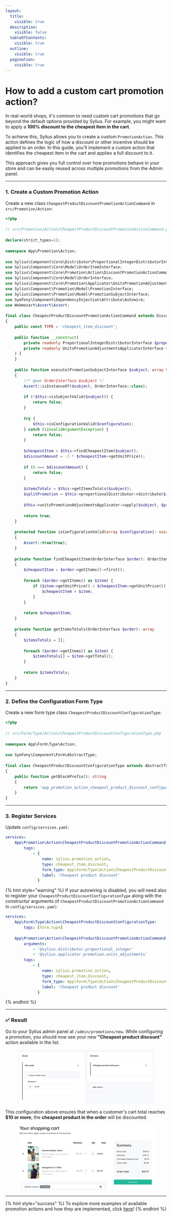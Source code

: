 ```yaml
---
layout:
  title:
    visible: true
  description:
    visible: false
  tableOfContents:
    visible: true
  outline:
    visible: true
  pagination:
    visible: true
---
```


# How to add a custom cart promotion action?

In real-world shops, it's common to need custom cart promotions that go beyond the default options provided by Sylius. For example, you might want to apply a **100% discount to the cheapest item in the cart**.

To achieve this, Sylius allows you to create a custom `PromotionAction`. This action defines the logic of how a discount or other incentive should be applied to an order. In this guide, you’ll implement a custom action that identifies the cheapest item in the cart and applies a full discount to it.

This approach gives you full control over how promotions behave in your store and can be easily reused across multiple promotions from the Admin panel.

***

### &#x20;1. Create a Custom Promotion Action

Create a new class `CheapestProductDiscountPromotionActionCommand` in `src/Promotion/Action`:

```php
<?php

// src/Promotion/Action/CheapestProductDiscountPromotionActionCommand.php

declare(strict_types=1);

namespace App\Promotion\Action;

use Sylius\Component\Core\Distributor\ProportionalIntegerDistributorInterface;
use Sylius\Component\Core\Model\OrderItemInterface;
use Sylius\Component\Core\Promotion\Action\DiscountPromotionActionCommand;
use Sylius\Component\Core\Model\OrderInterface;
use Sylius\Component\Core\Promotion\Applicator\UnitsPromotionAdjustmentsApplicatorInterface;
use Sylius\Component\Promotion\Model\PromotionInterface;
use Sylius\Component\Promotion\Model\PromotionSubjectInterface;
use Symfony\Component\DependencyInjection\Attribute\Autowire;
use Webmozart\Assert\Assert;

final class CheapestProductDiscountPromotionActionCommand extends DiscountPromotionActionCommand
{
    public const TYPE = 'cheapest_item_discount';

    public function __construct(
        private readonly ProportionalIntegerDistributorInterface $proportionalDistributor,
        private readonly UnitsPromotionAdjustmentsApplicatorInterface $unitsPromotionAdjustmentsApplicator,
    ) {
    }

    public function execute(PromotionSubjectInterface $subject, array $configuration, PromotionInterface $promotion): bool
    {
        /** @var OrderInterface $subject */
        Assert::isInstanceOf($subject, OrderInterface::class);

        if (!$this->isSubjectValid($subject)) {
            return false;
        }

        try {
            $this->isConfigurationValid($configuration);
        } catch (\InvalidArgumentException) {
            return false;
        }

        $cheapestItem = $this->findCheapestItem($subject);
        $discountAmount = -1 * $cheapestItem->getUnitPrice();

        if (0 === $discountAmount) {
            return false;
        }

        $itemsTotals = $this->getItemsTotals($subject);
        $splitPromotion = $this->proportionalDistributor->distribute($itemsTotals, $discountAmount);

        $this->unitsPromotionAdjustmentsApplicator->apply($subject, $promotion, $splitPromotion);

        return true;
    }

    protected function isConfigurationValid(array $configuration): void
    {
        Assert::true(true);
    }

    private function findCheapestItem(OrderInterface $order): OrderItemInterface
    {
        $cheapestItem = $order->getItems()->first();

        foreach ($order->getItems() as $item) {
            if ($item->getUnitPrice() < $cheapestItem->getUnitPrice()) {
                $cheapestItem = $item;
            }
        }

        return $cheapestItem;
    }

    private function getItemsTotals(OrderInterface $order): array
    {
        $itemsTotals = [];

        foreach ($order->getItems() as $item) {
            $itemsTotals[] = $item->getTotal();
        }

        return $itemsTotals;
    }
}
```

***

### 2. Define the Configuration Form Type

Create a new form type class `CheapestProductDiscountConfigurationType`:

```php
<?php

// src/Form/Type/Action/CheapestProductDiscountConfigurationType.php

namespace App\Form\Type\Action;

use Symfony\Component\Form\AbstractType;

final class CheapestProductDiscountConfigurationType extends AbstractType
{
    public function getBlockPrefix(): string
    {
        return 'app_promotion_action_cheapest_product_discount_configuration';
    }
}
```

***

### 3. Register Services

Update `config/services.yaml`:

```yaml
services:
    App\Promotion\Action\CheapestProductDiscountPromotionActionCommand:
        tags:
            - {
                name: sylius.promotion_action,
                type: cheapest_item_discount,
                form_type: App\Form\Type\Action\CheapestProductDiscountConfigurationType,
                label: 'Cheapest product discount'
              }
```

{% hint style="warning" %}
If your autowiring is disabled, you will need also to register your `CheapestProductDiscountConfigurationType` along with the constructor arguments of `CheapestProductDiscountPromotionActionCommand` in `config/services.yaml`:

```yaml
services:    
    App\Form\Type\Action\CheapestProductDiscountConfigurationType:
        tags: [form.type]
    
    App\Promotion\Action\CheapestProductDiscountPromotionActionCommand:
        arguments:
            - '@sylius.distributor.proportional_integer'
            - '@sylius.applicator.promotion.units_adjustments'
        tags:
            - {
                name: sylius.promotion_action,
                type: cheapest_item_discount,
                form_type: App\Form\Type\Action\CheapestProductDiscountConfigurationType,
                label: 'Cheapest product discount'
              }
```
{% endhint %}

***

### ✅ Result

Go to your Sylius admin panel at `/admin/promotions/new`. While configuring a promotion, you should now see your new **"Cheapest product discount"** action available in the list.

<figure><img src=".gitbook/assets/image.png" alt=""><figcaption></figcaption></figure>

This configuration above ensures that when a customer's cart total reaches **$10 or more**, the **cheapest product in the order** will be discounted.

<figure><img src=".gitbook/assets/image (31).png" alt=""><figcaption></figcaption></figure>

***

{% hint style="success" %}
To explore more examples of available promotion actions and how they are implemented, click [here](https://github.com/Sylius/Sylius/tree/v2.0.7/src/Sylius/Component/Core/Promotion/Action)!
{% endhint %}
